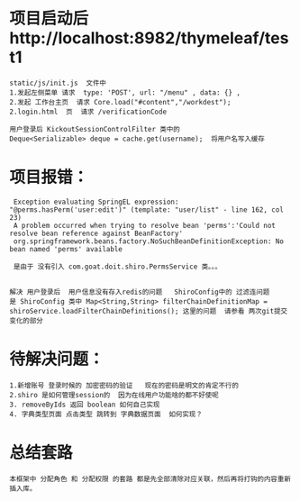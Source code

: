 #   项目启动后  http://localhost:8982/thymeleaf/test1
    static/js/init.js  文件中 
    1.发起左侧菜单 请求  type: 'POST', url: "/menu" , data: {} ,
    2.发起 工作台主页  请求 Core.load("#content","/workdest");
    2.login.html  页  请求 /verificationCode
    
    用户登录后 KickoutSessionControlFilter 类中的 
    Deque<Serializable> deque = cache.get(username);  将用户名写入缓存
    
# 项目报错：
     Exception evaluating SpringEL expression: "@perms.hasPerm('user:edit')" (template: "user/list" - line 162, col 23)
     A problem occurred when trying to resolve bean 'perms':'Could not resolve bean reference against BeanFactory'
     org.springframework.beans.factory.NoSuchBeanDefinitionException: No bean named 'perms' available
     
     是由于 没有引入 com.goat.doit.shiro.PermsService 类。。。
    
    
    解决 用户登录后  用户信息没有存入redis的问题   ShiroConfig中的 过滤连问题
    是 ShiroConfig 类中 Map<String,String> filterChainDefinitionMap = shiroService.loadFilterChainDefinitions(); 这里的问题  请参看 两次git提交 变化的部分 
    
    
# 待解决问题：
    1.新增账号 登录时候的 加密密码的验证   现在的密码是明文的肯定不行的
    2.shiro 是如何管理session的  因为在线用户功能啥的都不好使呢  
    3. removeByIds 返回 boolean 如何自己实现 
    4. 字典类型页面 点击类型 跳转到 字典数据页面  如何实现？
    
    
    
# 总结套路
    本框架中 分配角色 和 分配权限 的套路 都是先全部清除对应关联，然后再将打钩的内容重新插入库。
    
    
    
    
    
    
    
    
    
    
    
    
    
    
    